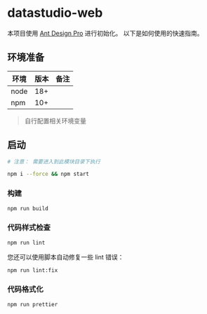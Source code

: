 # datastudio-web

本项目使用 [Ant Design Pro](https://pro.ant.design) 进行初始化。 以下是如何使用的快速指南。

## 环境准备

| 环境 | 版本 | 备注 |
| ---- | ---- | ---- |
| node | 18+  |      |
| npm  | 10+  |      |

> 自行配置相关环境变量

## 启动

```bash
# 注意： 需要进入到此模块目录下执行

npm i --force && npm start
```

### 构建

```bash
npm run build
```

### 代码样式检查

```bash
npm run lint
```

您还可以使用脚本自动修复一些 lint 错误：

```bash
npm run lint:fix
```

### 代码格式化

```bash
npm run prettier
```
